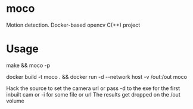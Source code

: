 # moco
Motion detection. Docker-based opencv C(++) project

# Usage

make && moco -p

docker build -t moco . && docker run -d --network host -v /out:/out moco

Hack the source to set the camera url or pass -d to the exe for the first inbuilt cam or -i for some file or url
The results get dropped on the /out volume


